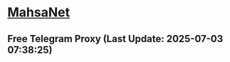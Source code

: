 
# [MahsaNet](https://t.me/mahsa_net)
## Free Telegram Proxy (Last Update: 2025-07-03 07:38:25)

    